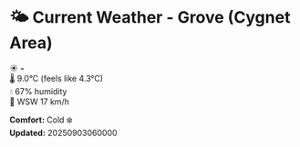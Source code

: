 # 🌤️ Current Weather - Grove (Cygnet Area)

☀️ **-**  
🌡️ 9.0°C (feels like 4.3°C)  
💧 67% humidity  
💨 WSW 17 km/h  

**Comfort:** Cold ❄️  
**Updated:** 20250903060000
